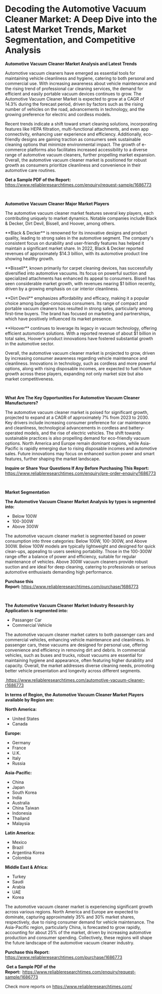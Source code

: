 <p><h1>Decoding the Automotive Vacuum Cleaner Market: A Deep Dive into the Latest Market Trends, Market Segmentation, and Competitive Analysis</h1></p><p><strong>Automotive Vacuum Cleaner Market Analysis and Latest Trends</strong></p>
<p><p>Automotive vacuum cleaners have emerged as essential tools for maintaining vehicle cleanliness and hygiene, catering to both personal and commercial use. With increasing awareness about vehicle maintenance and the rising trend of professional car cleaning services, the demand for efficient and easily portable vacuum devices continues to grow. The Automotive Vacuum Cleaner Market is expected to grow at a CAGR of 14.3% during the forecast period, driven by factors such as the rising number of vehicles on the road, advancements in technology, and the growing preference for electric and cordless models.</p><p>Recent trends indicate a shift toward smart cleaning solutions, incorporating features like HEPA filtration, multi-functional attachments, and even app connectivity, enhancing user experience and efficiency. Additionally, eco-friendly designs are gaining traction as consumers seek sustainable cleaning options that minimize environmental impact. The growth of e-commerce platforms also facilitates increased accessibility to a diverse range of automotive vacuum cleaners, further propelling market expansion. Overall, the automotive vacuum cleaner market is positioned for robust growth as consumers prioritize cleanliness and convenience in their automotive care routines.</p></p>
<p><strong>Get a Sample PDF of the Report:&nbsp;</strong> <a href="https://www.reliableresearchtimes.com/enquiry/request-sample/1686773?utm_campaign=2606&utm_medium=2&utm_source=Github&utm_content=ia&utm_term=26032025&utm_id=automotive-vacuum-cleaner">https://www.reliableresearchtimes.com/enquiry/request-sample/1686773</a></p>
<p>&nbsp;</p>
<p><strong>Automotive Vacuum Cleaner Major Market Players</strong></p>
<p><p>The automotive vacuum cleaner market features several key players, each contributing uniquely to market dynamics. Notable companies include Black & Decker, Dirt Devil, Bissell, and Hoover, among others. </p><p>**Black & Decker** is renowned for its innovative designs and product quality, leading to strong sales in the automotive segment. The company's consistent focus on durability and user-friendly features has helped it maintain a significant market share. In 2022, Black & Decker reported revenues of approximately $14.3 billion, with its automotive product line showing healthy growth.</p><p>**Bissell**, known primarily for carpet cleaning devices, has successfully diversified into automotive vacuums. Its focus on powerful suction and specialized attachments has enhanced its appeal to consumers. Bissell has seen considerable market growth, with revenues nearing $1 billion recently, driven by a growing emphasis on car interior cleanliness.</p><p>**Dirt Devil** emphasizes affordability and efficacy, making it a popular choice among budget-conscious consumers. Its range of compact and portable vacuum cleaners has resulted in strong sales, particularly among first-time buyers. The brand has focused on marketing and partnerships, which have positively influenced its market presence.</p><p>**Hoover** continues to leverage its legacy in vacuum technology, offering efficient automotive solutions. With a reported revenue of about $1 billion in total sales, Hoover's product innovations have fostered substantial growth in the automotive sector.</p><p>Overall, the automotive vacuum cleaner market is projected to grow, driven by increasing consumer awareness regarding vehicle maintenance and cleanliness. Innovations in technology, such as cordless and more powerful options, along with rising disposable incomes, are expected to fuel future growth across these players, expanding not only market size but also market competitiveness.</p></p>
<p>&nbsp;</p>
<p><strong>What Are The Key Opportunities For Automotive Vacuum Cleaner Manufacturers?</strong></p>
<p><p>The automotive vacuum cleaner market is poised for significant growth, projected to expand at a CAGR of approximately 7% from 2023 to 2030. Key drivers include increasing consumer preference for car maintenance and cleanliness, technological advancements in cordless and battery-operated models, and the rise of electric vehicles. The shift towards sustainable practices is also propelling demand for eco-friendly vacuum options. North America and Europe remain dominant regions, while Asia-Pacific is rapidly emerging due to rising disposable incomes and automotive sales. Future innovations may focus on enhanced suction power and smart features, further shaping the market landscape.</p></p>
<p><strong>Inquire or Share Your Questions If Any Before Purchasing This Report:</strong> <a href="https://www.reliableresearchtimes.com/enquiry/pre-order-enquiry/1686773?utm_campaign=2606&utm_medium=2&utm_source=Github&utm_content=ia&utm_term=26032025&utm_id=automotive-vacuum-cleaner">https://www.reliableresearchtimes.com/enquiry/pre-order-enquiry/1686773</a></p>
<p>&nbsp;</p>
<p><strong>Market Segmentation</strong></p>
<p><strong>The Automotive Vacuum Cleaner Market Analysis by types is segmented into:</strong></p>
<p><ul><li>Below 100W</li><li>100-300W</li><li>Above 300W</li></ul></p>
<p><p>The automotive vacuum cleaner market is segmented based on power consumption into three categories: Below 100W, 100-300W, and Above 300W. Below 100W models are typically lightweight and designed for quick clean-ups, appealing to users seeking portability. Those in the 100-300W range offer a balance of power and efficiency, suitable for regular maintenance of vehicles. Above 300W vacuum cleaners provide robust suction and are ideal for deep cleaning, catering to professionals or serious automotive enthusiasts demanding high performance.</p></p>
<p><strong>Purchase this Report:&nbsp;</strong><a href="https://www.reliableresearchtimes.com/purchase/1686773?utm_campaign=2606&utm_medium=2&utm_source=Github&utm_content=ia&utm_term=26032025&utm_id=automotive-vacuum-cleaner">https://www.reliableresearchtimes.com/purchase/1686773</a></p>
<p>&nbsp;</p>
<p><strong>The Automotive Vacuum Cleaner Market Industry Research by Application is segmented into:</strong></p>
<p><ul><li>Passanger Car</li><li>Commercial Vehicle</li></ul></p>
<p><p>The automotive vacuum cleaner market caters to both passenger cars and commercial vehicles, enhancing vehicle maintenance and cleanliness. In passenger cars, these vacuums are designed for personal use, offering convenience and efficiency in removing dirt and debris. In commercial vehicles, such as buses and trucks, robust vacuums are essential for maintaining hygiene and appearance, often featuring higher durability and capacity. Overall, the market addresses diverse cleaning needs, promoting better vehicle presentation and longevity across different segments.</p></p>
<p><a href="https://www.reliableresearchtimes.com/automotive-vacuum-cleaner-r1686773?utm_campaign=2606&utm_medium=2&utm_source=Github&utm_content=ia&utm_term=26032025&utm_id=automotive-vacuum-cleaner">&nbsp;https://www.reliableresearchtimes.com/automotive-vacuum-cleaner-r1686773</a></p>
<p><strong>In terms of Region, the Automotive Vacuum Cleaner Market Players available by Region are:</strong></p>
<p>
    <p> <strong> North America: </strong>
        <ul>
            <li>United States</li>
            <li>Canada</li>
        </ul>
        </p> 
    <p> <strong> Europe: </strong>
        <ul>
            <li>Germany</li>
            <li>France</li>
            <li>U.K.</li>
            <li>Italy</li>
            <li>Russia</li>
        </ul>
        </p> 
    <p> <strong> Asia-Pacific: </strong>
        <ul>
            <li>China</li>
            <li>Japan</li>
            <li>South Korea</li>
            <li>India</li>
            <li>Australia</li>
            <li>China Taiwan</li>
            <li>Indonesia</li>
            <li>Thailand</li>
            <li>Malaysia</li>
        </ul>
        </p> 
    <p> <strong> Latin America: </strong>
        <ul>
            <li>Mexico</li>
            <li>Brazil</li>
            <li>Argentina Korea</li>
            <li>Colombia</li>
        </ul>
        </p> 
    <p> <strong> Middle East & Africa: </strong>
        <ul>
            <li>Turkey</li>
            <li>Saudi</li>
            <li>Arabia</li>
            <li>UAE</li>
            <li>Korea</li>
        </ul>
    </p>
    </p>
<p><p>The automotive vacuum cleaner market is experiencing significant growth across various regions. North America and Europe are expected to dominate, capturing approximately 35% and 30% market shares, respectively, due to rising consumer demand for vehicle maintenance. The Asia-Pacific region, particularly China, is forecasted to grow rapidly, accounting for about 25% of the market, driven by increasing automotive production and consumer spending. Collectively, these regions will shape the future landscape of the automotive vacuum cleaner industry.</p></p>
<p><strong>Purchase this Report: </strong><a href="https://www.reliableresearchtimes.com/purchase/1686773?utm_campaign=2606&utm_medium=2&utm_source=Github&utm_content=ia&utm_term=26032025&utm_id=automotive-vacuum-cleaner">https://www.reliableresearchtimes.com/purchase/1686773</a></p>
<p>&nbsp;<strong>Get a Sample PDF of the Report:&nbsp;&nbsp;</strong><a href="https://www.reliableresearchtimes.com/enquiry/request-sample/1686773?utm_campaign=2606&utm_medium=2&utm_source=Github&utm_content=ia&utm_term=26032025&utm_id=automotive-vacuum-cleaner">https://www.reliableresearchtimes.com/enquiry/request-sample/1686773</a></p>
<p><strong></strong></p>
<p>Check more reports on <a href="https://www.reliableresearchtimes.com/?utm_campaign=2606&utm_medium=2&utm_source=Github&utm_content=ia&utm_term=26032025&utm_id=automotive-vacuum-cleaner">https://www.reliableresearchtimes.com/</a></p>